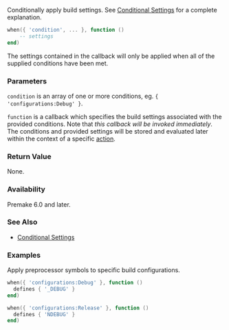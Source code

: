 Conditionally apply build settings.  See [Conditional Settings](authoring/conditional-settings.md) for a complete explanation.

```lua
when({ 'condition', ... }, function ()
	-- settings
end)
```

The settings contained in the callback will only be applied when all of the supplied conditions have been met.

### Parameters

`condition` is an array of one or more conditions, eg. `{ 'configurations:Debug' }`.

`function` is a callback which specifies the build settings associated with the provided conditions. Note that _this callback will be invoked immediately_. The conditions and provided settings will be stored and evaluated later within the context of a specific [action](actions/about-actions.md).

### Return Value

None.

### Availability

Premake 6.0 and later.

### See Also

- [Conditional Settings](authoring/conditional-settings.md)

### Examples

Apply preprocessor symbols to specific build configurations.

```lua
when({ 'configurations:Debug' }, function ()
  defines { '_DEBUG' }
end)

when({ 'configurations:Release' }, function ()
  defines { 'NDEBUG' }
end)
```
